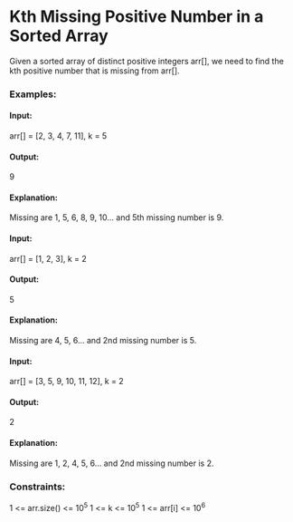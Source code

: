 # Kth Missing Positive Number in a Sorted Array
Given a sorted array of distinct positive integers arr[], we need to find the kth positive number that is missing from arr[].  

### Examples:
#### Input:
arr[] = [2, 3, 4, 7, 11], k = 5
#### Output:
9
#### Explanation:
Missing are 1, 5, 6, 8, 9, 10… and 5th missing number is 9.

#### Input:
arr[] = [1, 2, 3], k = 2
#### Output:
5
#### Explanation:
Missing are 4, 5, 6… and 2nd missing number is 5.

#### Input:
arr[] = [3, 5, 9, 10, 11, 12], k = 2
#### Output:
2
#### Explanation:
Missing are 1, 2, 4, 5, 6… and 2nd missing number is 2.

### Constraints:
1 <= arr.size() <= $`10^5`$
1 <= k <= $`10^5`$
1 <= arr[i] <= $`10^6`$



